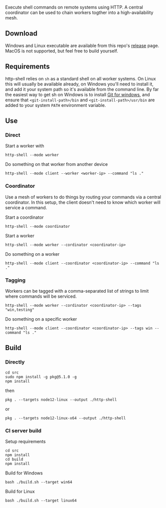 Execute shell commands on remote systems using HTTP. A central coordinator can be used to chain workers togther into a high-availability mesh. 

## Download

Windows and Linux executable are available from this repo's [release](https://github.com/shukriadams/http-shell/releases) page. MacOS is not supported, but feel free to build yourself.

## Requirements

http-shell relies on `sh` as a standard shell on all worker systems. On Linux this will usually be available already, on Windows you'll need to install it, and add it your system path so it's available from the command line. By far the easiest way to get sh on Windows is to install [Git for windows](https://git-scm.com), and ensure that `<git-install-path>/bin` and `<git-install-path>/usr/bin` are added to your system `PATH` environment variable.

## Use

### Direct 

Start a worker with

    http-shell --mode worker

Do something on that worker from another device 

    http-shell --mode client --worker <worker-ip> --command "ls ."

### Coordinator

Use a mesh of workers to do things by routing your commands via a central coordinator. In this setup, the client doesn't need to know which worker will service a command.

Start a coordinator

    http-shell --mode coordinator 

Start a worker

    http-shell --mode worker --cordinator <coordinator-ip>

Do something on a worker 

    http-shell --mode client --coordinator <coordinator-ip> --command "ls ."

### Tagging

Workers can be tagged with a comma-separated list of strings to limit where commands will be serviced. 

    http-shell --mode worker --cordinator <coordinator-ip> --tags "win,testing"

Do something on a specific worker

    http-shell --mode client --coordinator <coordinator-ip> --tags win --command "ls ." 

## Build 

### Directly

    cd src
    sudo npm install -g pkg@5.1.0 -g
    npm install

then

    pkg . --targets node12-linux --output ./http-shell

or

    pkg . --targets node12-linux-x64 --output ./http-shell

### CI server build

Setup requirements

    cd src
    npm install
    cd build
    npm install

Build for Windows

    bash ./build.sh --target win64

Build for Linux

    bash ./build.sh --target linux64
